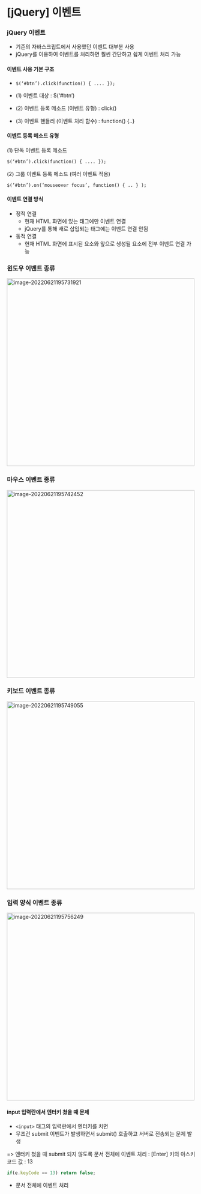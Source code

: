 

# [jQuery] 이벤트



### jQuery 이벤트

- 기존의 자바스크립트에서 사용했던 이벤트 대부분 사용
- jQuery를 이용하여 이벤트를 처리하면 훨씬 간단하고 쉽게 이벤트 처리 가능

#### 이벤트 사용 기본 구조

- ``$(‘#btn’).click(function() { .... });``

- (1) 이벤트 대상 : $(‘#btn’)

- (2) 이벤트 등록 메소드 (이벤트 유형) : click()

- (3) 이벤트 핸들러 (이벤트 처리 함수) : function() {..}

  

#### 이벤트 등록 메소드 유형

(1) 단독 이벤트 등록 메소드

```html
$(‘#btn’).click(function() { .... });
```

(2) 그룹 이벤트 등록 메소드 (여러 이벤트 적용)

```
$(‘#btn’).on(‘mouseover focus’, function() { .. } );
```



#### 이벤트 연결 방식

- 정적 연결
  - 현재 HTML 화면에 있는 태그에만 이벤트 연결
  - jQuery를 통해 새로 삽입되는 태그에는 이벤트 연결 안됨
- 동적 연결
  - 현재 HTML 화면에 표시된 요소와 앞으로 생성될 요소에 전부 이벤트 연결 가능



### 윈도우 이벤트 종류

<img width="500" alt="image-20220621195731921" src="https://user-images.githubusercontent.com/101630615/174783814-7a227dc5-22b3-4019-828b-569c5e325205.png">



### 마우스 이벤트 종류

<img width="500" alt="image-20220621195742452" src="https://user-images.githubusercontent.com/101630615/174783826-64474319-1647-4b1d-826d-952ed85ca4f1.png">



### 키보드 이벤트 종류

<img width="500" alt="image-20220621195749055" src="https://user-images.githubusercontent.com/101630615/174783836-a90b752d-15f4-4981-9f9d-77f1c242e8a7.png">



### 입력 양식 이벤트 종류

<img width="500" alt="image-20220621195756249" src="https://user-images.githubusercontent.com/101630615/174783838-3de310dc-56f8-4080-a9dc-88e87b61d0c3.png">



#### input 입력란에서 엔터키 쳤을 때 문제

- ``<input>`` 태그의 입력란에서 엔터키를 치면
- 무조건 submit 이벤트가 발생하면서 submit() 호출하고 서버로 전송되는 문제 발생

=> 엔터키 쳤을 때 submit 되지 않도록 문서 전체에 이벤트 처리 : [Enter] 키의 아스키 코드 값 : 13

```js
if(e.keyCode == 13) return false;
```

- 문서 전체에 이벤트 처리

